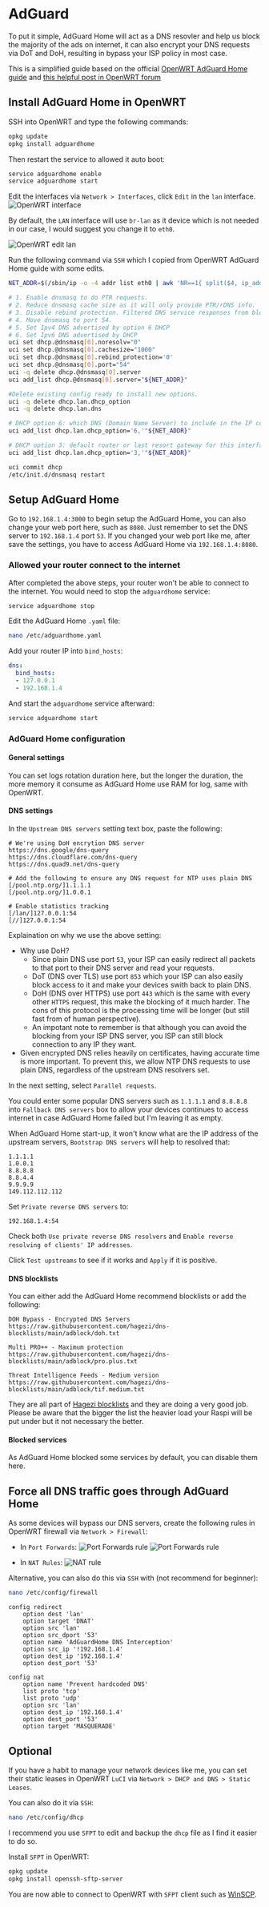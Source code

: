 # AdGuard

To put it simple, AdGuard Home will act as a DNS resovler and help us block the majority of the ads on internet, it can also encrypt your DNS requests via DoT and DoH, resulting in bypass your ISP policy in most case.

This is a simplified guide based on the official [OpenWRT AdGuard Home guide](https://openwrt.org/docs/guide-user/services/dns/adguard-home) and [this helpful post in OpenWRT forum](https://forum.openwrt.org/t/how-to-updated-2021-installing-adguardhome-on-openwrt-manual-and-opkg-method/113904/685)

## Install AdGuard Home in OpenWRT

SSH into OpenWRT and type the following commands:
```sh
opkg update
opkg install adguardhome
```

Then restart the service to allowed it auto boot:
```sh
service adguardhome enable
service adguardhome start
```

Edit the interfaces via `Network > Interfaces`, click `Edit` in the `lan` interface.
![OpenWRT interface](./assets/adguard-home/1.png)

By default, the `LAN` interface will use `br-lan` as it device which is not needed in our case, I would suggest you change it to `eth0`.

![OpenWRT edit lan](./assets/adguard-home/2.png)

Run the following command via `SSH` which I copied from OpenWRT AdGuard Home guide with some edits.
```sh
NET_ADDR=$(/sbin/ip -o -4 addr list eth0 | awk 'NR==1{ split($4, ip_addr, "/"); print ip_addr[1] }')

# 1. Enable dnsmasq to do PTR requests.
# 2. Reduce dnsmasq cache size as it will only provide PTR/rDNS info.
# 3. Disable rebind protection. Filtered DNS service responses from blocked domains are 0.0.0.0 which causes dnsmasq to fill the system log with possible DNS-rebind attack detected messages.
# 4. Move dnsmasq to port 54.
# 5. Set Ipv4 DNS advertised by option 6 DHCP
# 6. Set Ipv6 DNS advertised by DHCP
uci set dhcp.@dnsmasq[0].noresolv="0"
uci set dhcp.@dnsmasq[0].cachesize="1000"
uci set dhcp.@dnsmasq[0].rebind_protection='0'
uci set dhcp.@dnsmasq[0].port="54"
uci -q delete dhcp.@dnsmasq[0].server
uci add_list dhcp.@dnsmasq[0].server="${NET_ADDR}"

#Delete existing config ready to install new options.
uci -q delete dhcp.lan.dhcp_option
uci -q delete dhcp.lan.dns

# DHCP option 6: which DNS (Domain Name Server) to include in the IP configuration for name resolution
uci add_list dhcp.lan.dhcp_option='6,'"${NET_ADDR}"

# DHCP option 3: default router or last resort gateway for this interface
uci add_list dhcp.lan.dhcp_option='3,'"${NET_ADDR}"

uci commit dhcp
/etc/init.d/dnsmasq restart
```

## Setup AdGuard Home

Go to `192.168.1.4:3000` to begin setup the AdGuard Home, you can also change your web port here, such as `8080`. Just remember to set the DNS server to `192.168.1.4` port `53`. If you changed your web port like me, after save the settings, you have to access AdGuard Home via `192.168.1.4:8080`.

### Allowed your router connect to the internet

After completed the above steps, your router won't be able to connect to the internet. You would need to stop the `adguardhome` service:
```sh
service adguardhome stop
```

Edit the AdGuard Home `.yaml` file:
```sh
nano /etc/adguardhome.yaml
```

Add your router IP into `bind_hosts`:
```yml
dns:
  bind_hosts:
  - 127.0.0.1
  - 192.168.1.4
```

And start the `adguardhome` service afterward:
```sh
service adguardhome start
```

### AdGuard Home configuration

#### General settings

You can set logs rotation duration here, but the longer the duration, the more memory it consume as AdGuard Home use RAM for log, same with OpenWRT.

#### DNS settings
In the `Upstream DNS servers` setting text box, paste the following:
```
# We're using DoH encrytion DNS server
https://dns.google/dns-query
https://dns.cloudflare.com/dns-query
https://dns.quad9.net/dns-query

# Add the following to ensure any DNS request for NTP uses plain DNS
[/pool.ntp.org/]1.1.1.1
[/pool.ntp.org/]1.0.0.1

# Enable statistics tracking
[/lan/]127.0.0.1:54
[//]127.0.0.1:54
```

Explaination on why we use the above setting:
- Why use DoH?
	- Since plain DNS use port `53`, your ISP can easily redirect all packets to that port to their DNS server and read your requests.
	- DoT (DNS over TLS) use port `853` which your ISP can also easily block access to it and make your devices swith back to plain DNS.
	- DoH (DNS over HTTPS) use port `443` which is the same with every other `HTTPS` request, this make the blocking of it much harder. The cons of this protocol is the processing time will be longer (but still fast from of human perspective).
	- An impotant note to remember is that although you can avoid the blocking from your ISP DNS server, you ISP can still block connection to any IP they want.
- Given encrypted DNS relies heavily on certificates, having accurate time is more important. To prevent this, we allow NTP DNS requests to use plain DNS, regardless of the upstream DNS resolvers set.

In the next setting, select `Parallel requests`.

You could enter some popular DNS servers such as `1.1.1.1` and `8.8.8.8` into `Fallback DNS servers` box to allow your devices continues to access internet in case AdGuard Home failed but I'm leaving it as empty.

When AdGuard Home start-up, it won't know what are the IP address of the upstream servers, `Bootstrap DNS servers` will help to resolved that:
```
1.1.1.1
1.0.0.1
8.8.8.8
8.8.4.4
9.9.9.9
149.112.112.112
```

Set `Private reverse DNS servers` to:
```
192.168.1.4:54
```

Check both `Use private reverse DNS resolvers` and `Enable reverse resolving of clients' IP addresses`.

Click `Test upstreams` to see if it works and `Apply` if it is positive.

#### DNS blocklists

You can either add the AdGuard Home recommend blocklists or add the following:
```
DOH Bypass - Encrypted DNS Servers
https://raw.githubusercontent.com/hagezi/dns-blocklists/main/adblock/doh.txt

Multi PRO++ - Maximum protection
https://raw.githubusercontent.com/hagezi/dns-blocklists/main/adblock/pro.plus.txt

Threat Intelligence Feeds - Medium version
https://raw.githubusercontent.com/hagezi/dns-blocklists/main/adblock/tif.medium.txt
```

They are all part of [Hagezi blocklists](https://github.com/hagezi/dns-blocklists) and they are doing a very good job. Please be aware that the bigger the list the heavier load your Raspi will be put under but it not necessary the better.

#### Blocked services

As AdGuard Home blocked some services by default, you can disable them here.

## Force all DNS traffic goes through AdGuard Home

As some devices will bypass our DNS servers, create the following rules in OpenWRT firewall via `Network > Firewall`:

- In `Port Forwards`:
![Port Forwards rule](./assets/adguard-home/3.png)
![Port Forwards rule](./assets/adguard-home/4.png)

- In `NAT Rules`:
![NAT rule](./assets/adguard-home/5.png)

Alternative, you can also do this via `SSH` with (not recommend for beginner):
```sh
nano /etc/config/firewall
```

```ssh-config
config redirect
	option dest 'lan'
	option target 'DNAT'
	option src 'lan'
	option src_dport '53'
	option name 'AdGuardHome DNS Interception'
	option src_ip '!192.168.1.4'
	option dest_ip '192.168.1.4'
	option dest_port '53'

config nat
	option name 'Prevent hardcoded DNS'
	list proto 'tcp'
	list proto 'udp'
	option src 'lan'
	option dest_ip '192.168.1.4'
	option dest_port '53'
	option target 'MASQUERADE'
```

## Optional

If you have a habit to manage your network devices like me, you can set their static leases in OpenWRT `LuCI` via `Network > DHCP and DNS > Static Leases`.

You can also do it via `SSH`:
```sh
nano /etc/config/dhcp
```

I recommend you use `SFPT` to edit and backup the `dhcp` file as I find it easier to do so.

Install `SFPT` in OpenWRT:
```sh
opkg update
opkg install openssh-sftp-server
```

You are now able to connect to OpenWRT with `SFPT` client such as [WinSCP](https://winscp.net/eng/download.php).